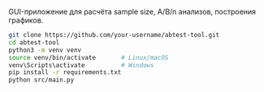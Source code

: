 

GUI-приложение для расчёта sample size, A/B/n анализов, построения графиков.


```bash
git clone https://github.com/your-username/abtest-tool.git
cd abtest-tool
python3 -m venv venv
source venv/bin/activate       # Linux/macOS
venv\Scripts\activate          # Windows
pip install -r requirements.txt
python src/main.py

